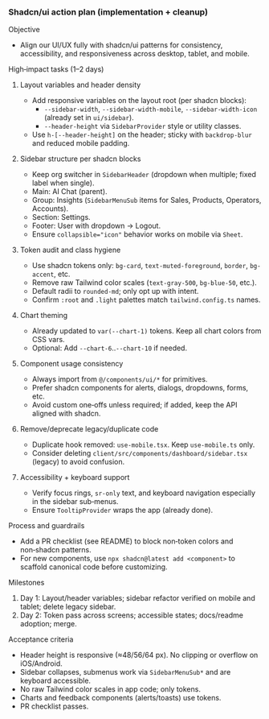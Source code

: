 ### Shadcn/ui action plan (implementation + cleanup)

Objective
- Align our UI/UX fully with shadcn/ui patterns for consistency, accessibility, and responsiveness across desktop, tablet, and mobile.

High‑impact tasks (1–2 days)
1) Layout variables and header density
   - Add responsive variables on the layout root (per shadcn blocks):
     - `--sidebar-width`, `--sidebar-width-mobile`, `--sidebar-width-icon` (already set in `ui/sidebar`).
     - `--header-height` via `SidebarProvider` style or utility classes.
   - Use `h-[--header-height]` on the header; sticky with `backdrop-blur` and reduced mobile padding.

2) Sidebar structure per shadcn blocks
   - Keep org switcher in `SidebarHeader` (dropdown when multiple; fixed label when single).
   - Main: AI Chat (parent).
   - Group: Insights (`SidebarMenuSub` items for Sales, Products, Operators, Accounts).
   - Section: Settings.
   - Footer: User with dropdown → Logout.
   - Ensure `collapsible="icon"` behavior works on mobile via `Sheet`.

3) Token audit and class hygiene
   - Use shadcn tokens only: `bg-card`, `text-muted-foreground`, `border`, `bg-accent`, etc.
   - Remove raw Tailwind color scales (`text-gray-500`, `bg-blue-50`, etc.).
   - Default radii to `rounded-md`; only opt up with intent.
   - Confirm `:root` and `.light` palettes match `tailwind.config.ts` names.

4) Chart theming
   - Already updated to `var(--chart-1)` tokens. Keep all chart colors from CSS vars.
   - Optional: Add `--chart-6`..`--chart-10` if needed.

5) Component usage consistency
   - Always import from `@/components/ui/*` for primitives.
   - Prefer shadcn components for alerts, dialogs, dropdowns, forms, etc.
   - Avoid custom one‑offs unless required; if added, keep the API aligned with shadcn.

6) Remove/deprecate legacy/duplicate code
   - Duplicate hook removed: `use-mobile.tsx`. Keep `use-mobile.ts` only.
   - Consider deleting `client/src/components/dashboard/sidebar.tsx` (legacy) to avoid confusion.

7) Accessibility + keyboard support
   - Verify focus rings, `sr-only` text, and keyboard navigation especially in the sidebar sub‑menus.
   - Ensure `TooltipProvider` wraps the app (already done).

Process and guardrails
- Add a PR checklist (see README) to block non‑token colors and non‑shadcn patterns.
- For new components, use `npx shadcn@latest add <component>` to scaffold canonical code before customizing.

Milestones
1) Day 1: Layout/header variables; sidebar refactor verified on mobile and tablet; delete legacy sidebar.
2) Day 2: Token pass across screens; accessible states; docs/readme adoption; merge.

Acceptance criteria
- Header height is responsive (≈48/56/64 px). No clipping or overflow on iOS/Android.
- Sidebar collapses, submenus work via `SidebarMenuSub*` and are keyboard accessible.
- No raw Tailwind color scales in app code; only tokens.
- Charts and feedback components (alerts/toasts) use tokens.
- PR checklist passes.


